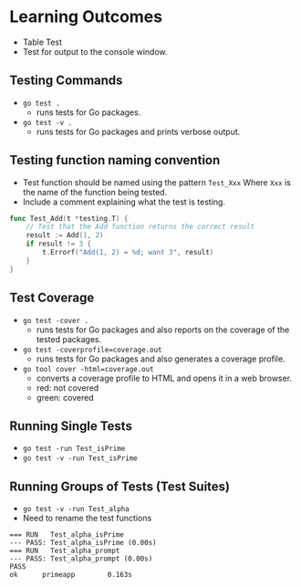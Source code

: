 # Learning Outcomes

- Table Test
- Test for output to the console window.

## Testing Commands

- `go test .`
  - runs tests for Go packages.
- `go test -v .`
  - runs tests for Go packages and prints verbose output.

## Testing function naming convention

- Test function should be named using the pattern `Test_Xxx` Where `Xxx` is the name of the function being tested.
- Include a comment explaining what the test is testing.

```go
func Test_Add(t *testing.T) {
    // Test that the Add function returns the correct result
    result := Add(1, 2)
    if result != 3 {
        t.Errorf("Add(1, 2) = %d; want 3", result)
    }
}
```

## Test Coverage

- `go test -cover .`
  - runs tests for Go packages and also reports on the coverage of the tested packages.
- `go test -coverprofile=coverage.out`
  - runs tests for Go packages and also generates a coverage profile.
- `go tool cover -html=coverage.out`
  - converts a coverage profile to HTML and opens it in a web browser.
  - red: not covered
  - green: covered

## Running Single Tests

- `go test -run Test_isPrime`
- `go test -v -run Test_isPrime`

## Running Groups of Tests (Test Suites)

- `go test -v -run Test_alpha`
- Need to rename the test functions

```
=== RUN   Test_alpha_isPrime
--- PASS: Test_alpha_isPrime (0.00s)
=== RUN   Test_alpha_prompt
--- PASS: Test_alpha_prompt (0.00s)
PASS
ok      primeapp        0.163s
```
